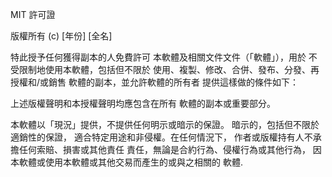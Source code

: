 MIT 許可證

版權所有 (c) [年份] [全名]

特此授予任何獲得副本的人免費許可
本軟體及相關文件文件（「軟體」），用於
不受限制地使用本軟體，包括但不限於
使用、複製、修改、合併、發布、分發、再授權和/或銷售
軟體的副本，並允許軟體的所有者
提供這樣做的條件如下：

上述版權聲明和本授權聲明均應包含在所有
軟體的副本或重要部分。

本軟體以「現況」提供，不提供任何明示或暗示的保證。
暗示的，包括但不限於適銷性的保證，
適合特定用途和非侵權。在任何情況下，
作者或版權持有人不承擔任何索賠、損害或其他責任
責任，無論是合約行為、侵權行為或其他行為，
因本軟體或使用本軟體或其他交易而產生的或與之相關的
軟體.
